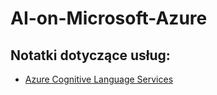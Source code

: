 # AI-on-Microsoft-Azure

## Notatki dotyczące usług:

- [Azure Cognitive Language Services](/Notatki/Azure%20Cognitive%20Language%20Services.md)
